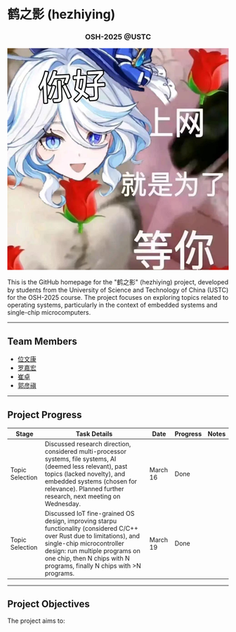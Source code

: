 # 鹤之影 (hezhiying)

<h3 align="center">OSH-2025 @USTC</h3>

[![Project Image](./src/fufu.jpg)](./src/fufu.jpg "永世传颂，不休独舞，神爱世人，芙门永存！")

This is the GitHub homepage for the "鹤之影" (hezhiying) project, developed by students from the University of Science and Technology of China (USTC) for the OSH-2025 course. The project focuses on exploring topics related to operating systems, particularly in the context of embedded systems and single-chip microcomputers.

---

## Team Members

- [位文康](https://github.com/jianyingzhihe "位文康")
- [罗嘉宏](https://github.com/ustcljh "罗嘉宏")
- [崔卓](https://github.com/crosaa "崔卓")
- [郭彦禛](https://github.com/EricGuoYanzhen "郭彦禛")

---

## Project Progress

| Stage | Task Details | Date | Progress | Notes |
|-------|--------------|------|----------|-------|
| Topic Selection | Discussed research direction, considered multi-processor systems, file systems, AI (deemed less relevant), past topics (lacked novelty), and embedded systems (chosen for relevance). Planned further research, next meeting on Wednesday. | March 16 | Done | |
| Topic Selection | Discussed IoT fine-grained OS design, improving starpu functionality (considered C/C++ over Rust due to limitations), and single-chip microcontroller design: run multiple programs on one chip, then N chips with N programs, finally N chips with >N programs. | March 19 | Done | |

---

## Project Objectives

The project aims to:
